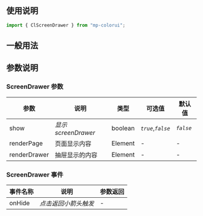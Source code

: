 ## 使用说明

```jsx
import { ClScreenDrawer } from "mp-colorui";
```

## 一般用法

<CodeShow componentName='screenDrawer' />

## 参数说明

### ScreenDrawer 参数

| 参数         | 说明                | 类型    | 可选值             | 默认值    |
| ------------ | ------------------- | ------- | ------------------ | --------- |
| show         | _显示 screenDrawer_ | boolean | _`true`_,_`false`_ | _`false`_ |
| renderPage   | 页面显示内容        | Element | -                  | -         |
| renderDrawer | 抽屉显示的内容      | Element | -                  | -         |

### ScreenDrawer 事件

| 事件名称 | 说明                 | 参数返回 |
| -------- | -------------------- | -------- |
| onHide   | _点击返回小箭头触发_ | -        |

<FloatPhone url="https://yinliangdream.github.io/mp-colorui-h5-demo/#/pages/components/screenDrawer/index" />
